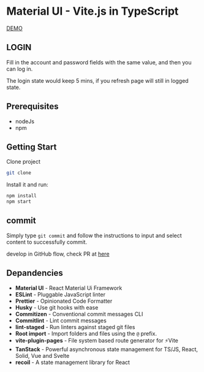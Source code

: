 # Material UI - Vite.js in TypeScript

[DEMO](https://flourishing-kelpie-51f492.netlify.app/)

## LOGIN

Fill in the account and password fields with the same value, and then you can log in.

The login state would keep 5 mins, if you refresh page will still in logged state.

## Prerequisites

- nodeJs
- npm

## Getting Start

Clone project

```sh
git clone
```

Install it and run:

```sh
npm install
npm start
```

## commit

Simply type `git commit` and follow the instructions to input and select content to successfully commit.

develop in GitHub flow, check PR at [here](https://github.com/haohow123/react-vite/pulls?q=is%3Apr+is%3Aclosed)

## Depandencies

- **Material UI** - React Material Ui Framework
- **ESLint** - Pluggable JavaScript linter
- **Prettier** - Opinionated Code Formatter
- **Husky** - Use git hooks with ease
- **Commitizen** - Conventional commit messages CLI
- **Commitlint** - Lint commit messages
- **lint-staged** - Run linters against staged git files
- **Root import** - Import folders and files using the `@` prefix.
- **vite-plugin-pages** - File system based route generator for ⚡️Vite
- **TanStack** - Powerful asynchronous state management for TS/JS, React, Solid, Vue and Svelte
- **recoil** - A state management library for React
